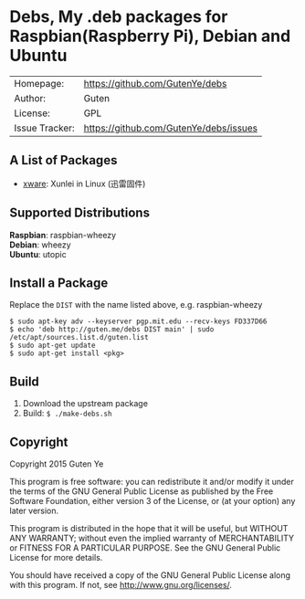 Debs, My .deb packages for Raspbian(Raspberry Pi), Debian and Ubuntu
==========================================================

|                |                                           |
|----------------|------------------------------------------ |
| Homepage:      | https://github.com/GutenYe/debs        |
| Author:	       | Guten                                     |
| License:       | GPL                                      |
| Issue Tracker: | https://github.com/GutenYe/debs/issues |

A List of Packages
-------------------

- [xware](http://g.xunlei.com/forum-51-1.html): Xunlei in Linux (迅雷固件)

Supported Distributions
---------------------

**Raspbian**: raspbian-wheezy <br>
**Debian**: wheezy <br>
**Ubuntu**: utopic <br>

Install a Package
---------------

Replace the `DIST` with the name listed above, e.g. raspbian-wheezy

	$ sudo apt-key adv --keyserver pgp.mit.edu --recv-keys FD337D66
	$ echo 'deb http://guten.me/debs DIST main' | sudo /etc/apt/sources.list.d/guten.list
	$ sudo apt-get update
	$ sudo apt-get install <pkg>

Build
-----

1. Download the upstream package
2. Build: `$ ./make-debs.sh`

Copyright
-------

Copyright 2015 Guten Ye

This program is free software: you can redistribute it and/or modify
it under the terms of the GNU General Public License as published by
the Free Software Foundation, either version 3 of the License, or
(at your option) any later version.

This program is distributed in the hope that it will be useful,
but WITHOUT ANY WARRANTY; without even the implied warranty of
MERCHANTABILITY or FITNESS FOR A PARTICULAR PURPOSE.  See the
GNU General Public License for more details.

You should have received a copy of the GNU General Public License
along with this program.  If not, see <http://www.gnu.org/licenses/>.
